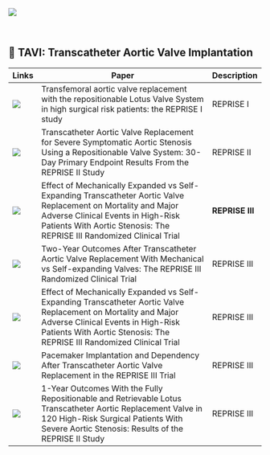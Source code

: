 
<a href=""><img src="https://img.shields.io/badge/Paper-blue"/></a>       

  <br />

## 🦒 TAVI: Transcatheter Aortic Valve Implantation

| Links     | Paper                   | Description                  |
|--------------------|-------------------------------|---------------|
|<a href="https://eurointervention.pcronline.com/article/transfemoral-aortic-valve-replacement-with-the-repositionable-lotus-valve-system-in-high-surgical-risk-patients-the-reprise-i-study"><img src="https://img.shields.io/badge/Paper-blue"/></a> |Transfemoral aortic valve replacement with the repositionable Lotus Valve System in high surgical risk patients: the REPRISE I study | REPRISE I |
|<a href="https://www.jacc.org/doi/abs/10.1016/j.jacc.2014.05.067"><img src="https://img.shields.io/badge/Paper-blue"/></a>      |Transcatheter Aortic Valve Replacement for Severe Symptomatic Aortic Stenosis Using a Repositionable Valve System: 30-Day Primary Endpoint Results From the REPRISE II Study | REPRISE II|
|<a href="https://pubmed.ncbi.nlm.nih.gov/29297076/"><img src="https://img.shields.io/badge/Paper-blue"/></a>     |Effect of Mechanically Expanded vs Self-Expanding Transcatheter Aortic Valve Replacement on Mortality and Major Adverse Clinical Events in High-Risk Patients With Aortic Stenosis: The REPRISE III Randomized Clinical Trial | **REPRISE III** |
|<a href="https://jamanetwork.com/journals/jamacardiology/article-abstract/2725867"><img src="https://img.shields.io/badge/Paper-blue"/></a>     |Two-Year Outcomes After Transcatheter Aortic Valve Replacement With Mechanical vs Self-expanding Valves: The REPRISE III Randomized Clinical Trial  |REPRISE III |
|<a href="https://jamanetwork.com/journals/jama/article-abstract/2667721"><img src="https://img.shields.io/badge/Paper-blue"/></a>   |Effect of Mechanically Expanded vs Self-Expanding Transcatheter Aortic Valve Replacement on Mortality and Major Adverse Clinical Events in High-Risk Patients With Aortic Stenosis: The REPRISE III Randomized Clinical Trial |REPRISE III |
|<a href="https://www.ahajournals.org/doi/full/10.1161/JAHA.119.012594"><img src="https://img.shields.io/badge/Paper-blue"/></a>     |Pacemaker Implantation and Dependency After Transcatheter Aortic Valve Replacement in the REPRISE III Trial |REPRISE III |
|<a href="https://www.jacc.org/doi/abs/10.1016/j.jacc.2014.05.067"><img src="https://img.shields.io/badge/Paper-blue"/></a> |1-Year Outcomes With the Fully Repositionable and Retrievable Lotus Transcatheter Aortic Replacement Valve in 120 High-Risk Surgical Patients With Severe Aortic Stenosis: Results of the REPRISE II Study |REPRISE III |


        





